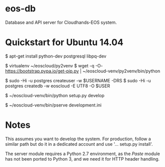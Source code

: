 # eos-db
Database and API server for Cloudhands-EOS system.

# Quickstart for Ubuntu 14.04


 $ apt-get install python-dev postgresql libpq-dev

 $ virtualenv ~/eoscloud/py2venv
 $ wget -q -O- https://bootstrap.pypa.io/get-pip.py | ~/eoscloud-venv/py2venv/bin/python

 $ sudo -Hi -u postgres createuser -w $USERNAME -DRS
 $ sudo -Hi -u postgres createdb -w eoscloud -E UTF8 -O $USER

 $ ~/eoscloud-venv/bin/python setup.py develop

 $ ~/eoscloud-venv/bin/pserve development.ini
 
# Notes

This assumes you want to develop the system.  For production, follow a
similar path but do it in a dedicated account and use '... setup.py install'.

The server module requires a Python 2.7 environment, as the *Paste* module has not been ported to Python 3, and we need it for HTTP header handling.
